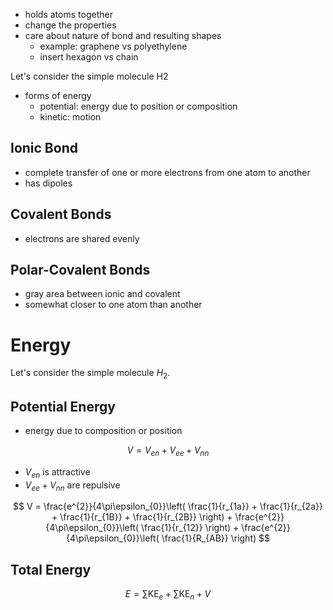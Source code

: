 - holds atoms together
- change the properties
- care about nature of bond and resulting shapes
	- example: graphene vs polyethylene
	- insert hexagon vs chain

Let's consider the simple molecule H2

- forms of energy
	- potential: energy due to position or composition
	- kinetic: motion
 
## Ionic Bond

- complete transfer of one or more electrons from one atom to another
- has dipoles

## Covalent Bonds

- electrons are shared evenly

## Polar-Covalent Bonds

- gray area between ionic and covalent
- somewhat closer to one atom than another

# Energy

Let's consider the simple molecule $H_{2}$.

## Potential Energy

- energy due to composition or position

$$
V = V_{en}+V_{e e } + V_{nn}
$$

- $V_{en}$ is attractive
- $V_{e e} + V_{nn}$ are repulsive

$$
V = \frac{e^{2}}{4\pi\epsilon_{0}}\left( \frac{1}{r_{1a}} + \frac{1}{r_{2a}} + \frac{1}{r_{1B}} + \frac{1}{r_{2B}} \right) + \frac{e^{2}}{4\pi\epsilon_{0}}\left( \frac{1}{r_{12}} \right) + \frac{e^{2}}{4\pi\epsilon_{0}}\left( \frac{1}{R_{AB}} \right)
$$

## Total Energy

$$
E = \sum \text{KE}_{e} + \sum \text{KE}_{n} + V
$$

